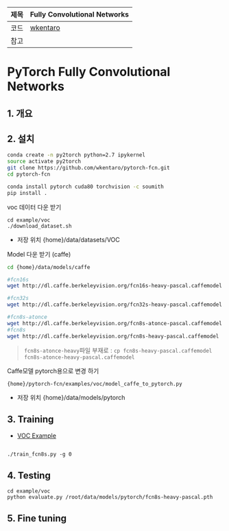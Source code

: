 |제목|Fully Convolutional Networks|
|-|-|
|코드|[wkentaro](https://github.com/wkentaro/pytorch-fcn)|
|참고||

# PyTorch Fully Convolutional Networks

## 1. 개요 

## 2. 설치 

```bash
conda create -n py2torch python=2.7 ipykernel
source activate py2torch
git clone https://github.com/wkentaro/pytorch-fcn.git
cd pytorch-fcn

conda install pytorch cuda80 torchvision -c soumith
pip install .
```

voc 데이터 다운 받기 
```
cd example/voc
./download_dataset.sh
```
-  저장 위치 {home}/data/datasets/VOC


Model 다운 받기 (caffe)

```bash 
cd {home}/data/models/caffe

#fcn16s
wget http://dl.caffe.berkeleyvision.org/fcn16s-heavy-pascal.caffemodel

#fcn32s
wget http://dl.caffe.berkeleyvision.org/fcn32s-heavy-pascal.caffemodel

#fcn8s-atonce
wget http://dl.caffe.berkeleyvision.org/fcn8s-atonce-pascal.caffemodel
#fcn8s
wget http://dl.caffe.berkeleyvision.org/fcn8s-heavy-pascal.caffemodel
```
> `fcn8s-atonce-heavy`파일 부재로 : `cp fcn8s-heavy-pascal.caffemodel fcn8s-atonce-heavy-pascal.caffemodel`


Caffe모델 pytorch용으로 변경 하기 
```
{home}/pytorch-fcn/examples/voc/model_caffe_to_pytorch.py

```
-  저장 위치 {home}/data/models/pytorch



## 3. Training

- [VOC Example](https://github.com/wkentaro/pytorch-fcn/tree/master/examples/voc)
```

./train_fcn8s.py -g 0
```




## 4. Testing 

```
cd example/voc
python evaluate.py /root/data/models/pytorch/fcn8s-heavy-pascal.pth
```


## 5. Fine tuning  




